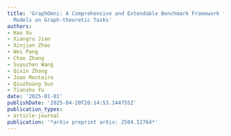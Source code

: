 ```yaml
---
title: 'GraphOmni: A Comprehensive and Extendable Benchmark Framework for Large Language
  Models on Graph-theoretic Tasks'
authors:
- Hao Xu
- Xiangru Jian
- Xinjian Zhao
- Wei Pang
- Chao Zhang
- Suyuchen Wang
- Qixin Zhang
- Joao Monteiro
- Qiuzhuang Sun
- Tianshu Yu
date: '2025-01-01'
publishDate: '2025-04-20T20:14:53.144755Z'
publication_types:
- article-journal
publication: '*arXiv preprint arXiv: 2504.12764*'
---
```

